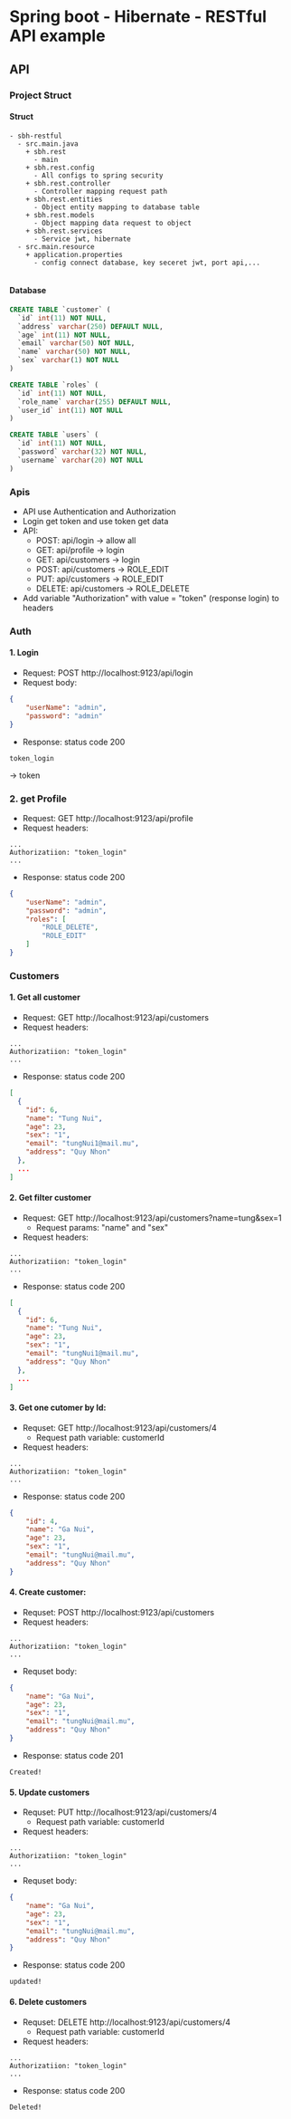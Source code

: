 # Spring boot - Hibernate - RESTful API example

## API
### Project Struct
#### Struct
```
- sbh-restful
  - src.main.java
    + sbh.rest
      - main
    + sbh.rest.config
      - All configs to spring security
    + sbh.rest.controller
      - Controller mapping request path
    + sbh.rest.entities
      - Object entity mapping to database table
    + sbh.rest.models
      - Object mapping data request to object
    + sbh.rest.services
      - Service jwt, hibernate
  - src.main.resource
    + application.properties
      - config connect database, key seceret jwt, port api,...
  
```
#### Database
```sql
CREATE TABLE `customer` (
  `id` int(11) NOT NULL,
  `address` varchar(250) DEFAULT NULL,
  `age` int(11) NOT NULL,
  `email` varchar(50) NOT NULL,
  `name` varchar(50) NOT NULL,
  `sex` varchar(1) NOT NULL
)

CREATE TABLE `roles` (
  `id` int(11) NOT NULL,
  `role_name` varchar(255) DEFAULT NULL,
  `user_id` int(11) NOT NULL
) 

CREATE TABLE `users` (
  `id` int(11) NOT NULL,
  `password` varchar(32) NOT NULL,
  `username` varchar(20) NOT NULL
)

```
### Apis
* API use Authentication and Authorization
* Login get token and use token get data
* API:
  * POST: api/login -> allow all
  * GET: api/profile -> login
  * GET: api/customers -> login
  * POST: api/customers -> ROLE_EDIT
  * PUT: api/customers -> ROLE_EDIT
  * DELETE: api/customers -> ROLE_DELETE
* Add variable "Authorization" with value = "token" (response login) to headers

### Auth
#### 1. Login
* Request: POST http://localhost:9123/api/login
* Request body:
```json
{
    "userName": "admin",
    "password": "admin"
}
```
* Response: status code 200
```
token_login
```
 -> token
### 2. get Profile
* Request: GET http://localhost:9123/api/profile
* Request headers:
```
...
Authorizatiion: "token_login"
...
```
* Response: status code 200
```json
{
    "userName": "admin",
    "password": "admin",
    "roles": [
        "ROLE_DELETE",
        "ROLE_EDIT"
    ]
}
```
### Customers

#### 1. Get all customer
* Request: GET http://localhost:9123/api/customers 
* Request headers:
```
...
Authorizatiion: "token_login"
...
```
* Response: status code 200
```json
[
  {
    "id": 6,
    "name": "Tung Nui",
    "age": 23,
    "sex": "1",
    "email": "tungNui1@mail.mu",
    "address": "Quy Nhon"
  },
  ...
]
```

#### 2. Get filter customer
* Request: GET http://localhost:9123/api/customers?name=tung&sex=1
  * Request params: "name" and "sex" 
* Request headers:
```
...
Authorizatiion: "token_login"
...
```
* Response: status code 200
```json
[
  {
    "id": 6,
    "name": "Tung Nui",
    "age": 23,
    "sex": "1",
    "email": "tungNui1@mail.mu",
    "address": "Quy Nhon"
  },
  ...
]
```
#### 3. Get one cutomer by Id: 
* Requset: GET http://localhost:9123/api/customers/4
  * Request path variable: customerId 
* Request headers:
```
...
Authorizatiion: "token_login"
...
```
* Response: status code 200
```json
{
    "id": 4,
    "name": "Ga Nui",
    "age": 23,
    "sex": "1",
    "email": "tungNui@mail.mu",
    "address": "Quy Nhon"
}
```
#### 4. Create customer:
* Requset: POST http://localhost:9123/api/customers 
* Request headers:
```
...
Authorizatiion: "token_login"
...
```
* Requset body:
```json
{
    "name": "Ga Nui",
    "age": 23,
    "sex": "1",
    "email": "tungNui@mail.mu",
    "address": "Quy Nhon"
}
```
* Response: status code 201
```
Created!
```
#### 5. Update customers
* Requset: PUT http://localhost:9123/api/customers/4
  * Request path variable: customerId 
* Request headers:
```
...
Authorizatiion: "token_login"
...
```
* Requset body:
```json
{
    "name": "Ga Nui",
    "age": 23,
    "sex": "1",
    "email": "tungNui@mail.mu",
    "address": "Quy Nhon"
}
```
* Response: status code 200
```
updated!
```
#### 6. Delete customers
* Requset: DELETE http://localhost:9123/api/customers/4
  * Request path variable: customerId 
* Request headers:
```
...
Authorizatiion: "token_login"
...
```
* Response: status code 200
```
Deleted!
```
